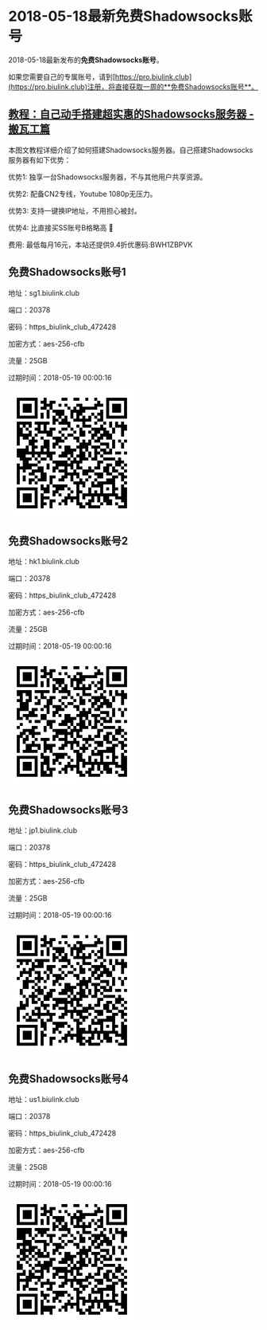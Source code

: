 # 2018-05-18最新**免费Shadowsocks账号**

2018-05-18最新发布的**免费Shadowsocks账号**。

如果您需要自己的专属账号，请到[https://pro.biulink.club](https://pro.biulink.club)注册，将直接获取一周的**免费Shadowsocks账号**。

## [教程：自己动手搭建超实惠的Shadowsocks服务器 - 搬瓦工篇](https://github.com/Biulink/ShadowsocksTutorials/blob/master/%E6%95%99%E6%82%A8%E8%87%AA%E5%B7%B1%E5%8A%A8%E6%89%8B%E6%90%AD%E5%BB%BA%E8%B6%85%E5%AE%9E%E6%83%A0%E7%9A%84Shadowsocks%E6%9C%8D%E5%8A%A1%E5%99%A8%20-%20%E6%90%AC%E7%93%A6%E5%B7%A5%E7%AF%87.md)
  
  本图文教程详细介绍了如何搭建Shadowsocks服务器。自己搭建Shadowsocks服务器有如下优势：

  优势1: 独享一台Shadowsocks服务器，不与其他用户共享资源。

  优势2: 配备CN2专线，Youtube 1080p无压力。

  优势3: 支持一键换IP地址，不用担心被封。

  优势4: 比直接买SS账号B格略高 🙂

  费用: 最低每月16元，本站还提供9.4折优惠码:BWH1ZBPVK  
## 免费Shadowsocks账号1

地址：sg1.biulink.club

端口：20378

密码：https_biulink_club_472428

加密方式：aes-256-cfb

流量：25GB

过期时间：2018-05-19 00:00:16

![免费Shadowsocks账号](../qrcode/1ab197c4-a5d2-4d8a-9cc9-53484229d2ff.png)

## 免费Shadowsocks账号2

地址：hk1.biulink.club

端口：20378

密码：https_biulink_club_472428

加密方式：aes-256-cfb

流量：25GB

过期时间：2018-05-19 00:00:16

![免费Shadowsocks账号](../qrcode/d44dbf68-cd81-4f68-814f-cd28aec092db.png)

## 免费Shadowsocks账号3

地址：jp1.biulink.club

端口：20378

密码：https_biulink_club_472428

加密方式：aes-256-cfb

流量：25GB

过期时间：2018-05-19 00:00:16

![免费Shadowsocks账号](../qrcode/1d385015-97e7-4f59-b910-da27d05d50ff.png)

## 免费Shadowsocks账号4

地址：us1.biulink.club

端口：20378

密码：https_biulink_club_472428

加密方式：aes-256-cfb

流量：25GB

过期时间：2018-05-19 00:00:16

![免费Shadowsocks账号](../qrcode/387a23b3-1026-4be3-b01d-6afbfa702e71.png)

